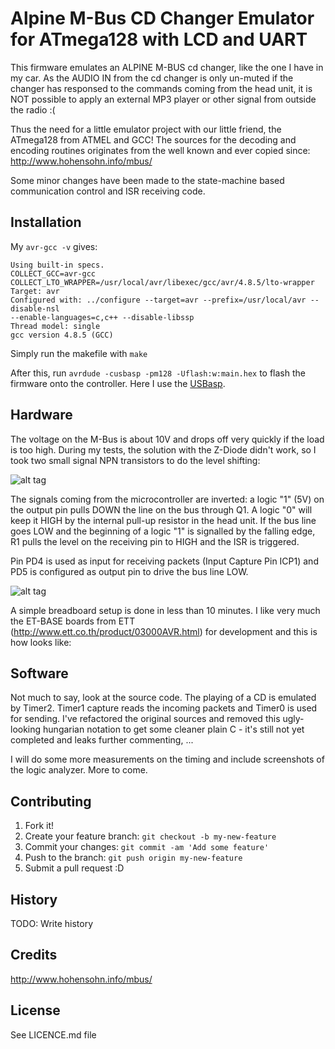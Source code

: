 # Alpine M-Bus CD Changer Emulator for ATmega128 with LCD and UART

This firmware emulates an ALPINE M-BUS cd changer, like the one I have in my car. As the AUDIO IN from the cd changer is only un-muted if the changer has responsed
 to the commands coming from the head unit, it is NOT possible to apply an external MP3 player or other signal from outside the radio :(

Thus the need for a little emulator project with our little friend, the ATmega128 from ATMEL and GCC! The sources for the decoding and encoding routines originates 
from the well known and ever copied since: http://www.hohensohn.info/mbus/

Some minor changes have been made to the state-machine based communication control and ISR receiving code.

## Installation

My `avr-gcc -v` gives:
```
Using built-in specs.
COLLECT_GCC=avr-gcc
COLLECT_LTO_WRAPPER=/usr/local/avr/libexec/gcc/avr/4.8.5/lto-wrapper
Target: avr
Configured with: ../configure --target=avr --prefix=/usr/local/avr --disable-nsl
--enable-languages=c,c++ --disable-libssp
Thread model: single
gcc version 4.8.5 (GCC) 
```
Simply run the makefile with `make`

After this, run `avrdude -cusbasp -pm128 -Uflash:w:main.hex` to flash the firmware onto the controller. Here I use the [USBasp](http://www.fischl.de/usbasp/).

## Hardware

The voltage on the M-Bus is about 10V and drops off very quickly if the load is too high. During my tests, the solution with the Z-Diode didn't work, so I took two small signal NPN transistors to do the level shifting:

![alt tag](https://raw.githubusercontent.com/picohari/atmega128_alpine-mbus-emulator/master/M-BUS_Adapter/adapter.png)

The signals coming from the microcontroller are inverted: a logic "1" (5V) on the output pin pulls DOWN the line on the bus through Q1. A logic "0" will keep it HIGH by the internal pull-up resistor in the head unit.
If the bus line goes LOW and the beginning of a logic "1" is signalled by the falling edge, R1 pulls the level on the receiving pin to HIGH and the ISR is triggered.

Pin PD4 is used as input for receiving packets (Input Capture Pin ICP1) and PD5 is configured as output pin to drive the bus line LOW.

![alt tag](https://raw.githubusercontent.com/picohari/atmega128_alpine-mbus-emulator/master/M-BUS_Adapter/board.png)

A simple breadboard setup is done in less than 10 minutes. I like very much the ET-BASE boards from ETT (http://www.ett.co.th/product/03000AVR.html) for development and this is how looks like:

## Software

Not much to say, look at the source code. The playing of a CD is emulated by Timer2. Timer1 capture reads the incoming packets and Timer0 is used for sending. I've refactored the original sources and removed this ugly-looking hungarian notation to get some cleaner plain C - it's still not yet completed and leaks further commenting, ...

I will do some more measurements on the timing and include screenshots of the logic analyzer. More to come. 

## Contributing

1. Fork it!
2. Create your feature branch: `git checkout -b my-new-feature`
3. Commit your changes: `git commit -am 'Add some feature'`
4. Push to the branch: `git push origin my-new-feature`
5. Submit a pull request :D

## History

TODO: Write history

## Credits

http://www.hohensohn.info/mbus/


## License

See LICENCE.md file